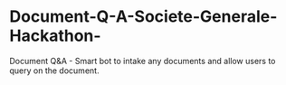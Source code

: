 # Document-Q-A-Societe-Generale-Hackathon-
Document Q&amp;A - Smart bot to intake any documents and allow users to query on the document.
